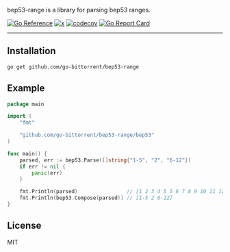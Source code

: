 bep53-range is a library for parsing bep53 ranges.

[![Go Reference](https://pkg.go.dev/badge/github.com/go-bittorrent/bep53-range.svg)](https://pkg.go.dev/github.com/go-bittorrent/bep53-range)
[![x](https://github.com/go-bittorrent/bep53-range/actions/workflows/ci.yml/badge.svg)](https://github.com/go-bittorrent/bep53-range/actions/workflows/ci.yml)
[![codecov](https://codecov.io/gh/go-bittorrent/bep53-range/branch/main/graph/badge.svg?token=snEWZsLYEg)](https://codecov.io/gh/go-bittorrent/bep53-range)
[![Go Report Card](https://goreportcard.com/badge/github.com/go-bittorrent/bep53-range)](https://goreportcard.com/report/github.com/go-bittorrent/bep53-range)

----

## Installation
```bash
go get github.com/go-bittorrent/bep53-range
```

## Example

```go
package main

import (
	"fmt"

	"github.com/go-bittorrent/bep53-range/bep53"
)

func main() {
	parsed, err := bep53.Parse([]string{"1-5", "2", "6-12"})
	if err != nil {
		panic(err)
	}

	fmt.Println(parsed)                // [1 2 3 4 5 5 6 7 8 9 10 11 12]
	fmt.Println(bep53.Compose(parsed)) // [1-5 2 6-12]
}

```

## License
MIT